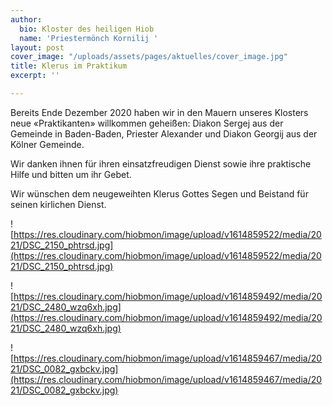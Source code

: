 ```yaml
---
author:
  bio: Kloster des heiligen Hiob
  name: 'Priestermönch Kornilij '
layout: post
cover_image: "/uploads/assets/pages/aktuelles/cover_image.jpg"
title: Klerus im Praktikum
excerpt: ''

---
```

Bereits Ende Dezember 2020 haben wir in den Mauern unseres Klosters neue «Praktikanten» willkommen geheißen: Diakon Sergej aus der Gemeinde in Baden-Baden, Priester Alexander und Diakon Georgij aus der Kölner Gemeinde.

Wir danken ihnen für ihren einsatzfreudigen Dienst sowie ihre praktische Hilfe und bitten um ihr Gebet.

Wir wünschen dem neugeweihten Klerus Gottes Segen und Beistand für seinen kirlichen Dienst.

![https://res.cloudinary.com/hiobmon/image/upload/v1614859522/media/2021/DSC_2150_phtrsd.jpg](https://res.cloudinary.com/hiobmon/image/upload/v1614859522/media/2021/DSC_2150_phtrsd.jpg)

![https://res.cloudinary.com/hiobmon/image/upload/v1614859492/media/2021/DSC_2480_wzq6xh.jpg](https://res.cloudinary.com/hiobmon/image/upload/v1614859492/media/2021/DSC_2480_wzq6xh.jpg)

![https://res.cloudinary.com/hiobmon/image/upload/v1614859467/media/2021/DSC_0082_gxbckv.jpg](https://res.cloudinary.com/hiobmon/image/upload/v1614859467/media/2021/DSC_0082_gxbckv.jpg)